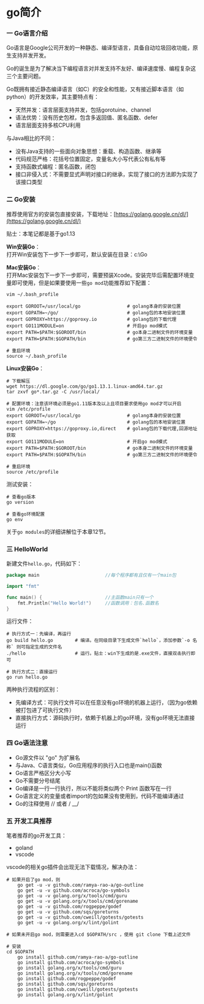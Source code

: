 # go简介



### 一 Go语言介绍

Go语言是Google公司开发的一种静态、编译型语言，具备自动垃圾回收功能，原生支持并发开发。

Go的诞生是为了解决当下编程语言对并发支持不友好、编译速度慢、编程复杂这三个主要问题。

Go既拥有接近静态编译语言（如C）的安全和性能，又有接近脚本语言（如python）的开发效率，其主要特点有：

* 天然并发：语言层面支持并发，包括gorotuine、channel
* 语法优势：没有历史包袱，包含多返回值、匿名函数、defer
* 语言层面支持多核CPU利用

与Java相比的不同：

* 没有Java支持的一些面向对象思想：重载、构造函数、继承等
* 代码规范严格：花括号位置固定，变量名大小写代表公有私有等
* 支持函数式编程：匿名函数，闭包
* 接口非侵入式：不需要显式声明对接口的继承，实现了接口的方法即为实现了该接口类型

### 二 Go安装

推荐使用官方的安装包直接安装，下载地址：[https://golang.google.cn/dl/](https://golang.google.cn/dl/)

贴士：本笔记都是基于go1.13

**Win安装Go**：  
打开Win安装包下一步下一步即可，默认安装在目录：c:\Go

**Mac安装Go**：  
打开Mac安装包下一步下一步即可，需要预装Xcode。安装完毕后需配置环境变量即可使用，但是如果要使用一些`go mod`功能推荐如下配置：

```text
vim ~/.bash_profile

export GOROOT=/usr/local/go                 # golang本身的安装位置
export GOPATH=~/go/                         # golang包的本地安装位置
export GOPROXY=https://goproxy.io           # golang包的下载代理
export GO111MODULE=on                       # 开启go mod模式
export PATH=$PATH:$GOROOT/bin               # go本身二进制文件的环境变量
export PATH=$PATH:$GOPATH/bin               # go第三方二进制文件的环境便令

# 重启环境
source ~/.bash_profile
```

**Linux安装Go**：

```text
# 下载解压
wget https://dl.google.com/go/go1.13.1.linux-amd64.tar.gz
tar zxvf go*.tar.gz -C /usr/local/

# 配置环境：注意该环境必须是go1.11版本及以上且项目要求使用go mod才可以开启
vim /etc/profile
export GOROOT=/usr/local/go                 # golang本身的安装位置
export GOPATH=~/go                          # golang包的本地安装位置
export GOPROXY=https://goproxy.io,direct    # golang包的下载代理,回源地址获取
export GO111MODULE=on                       # 开启go mod模式
export PATH=$PATH:$GOROOT/bin               # go本身二进制文件的环境变量
export PATH=$PATH:$GOPATH/bin               # go第三方二进制文件的环境便令

# 重启环境
source /etc/profile
```

测试安装：

```text
# 查看go版本
go version

# 查看go环境配置
go env
```

关于`go modules`的详细讲解位于本章12节。

### 三 HelloWorld

新建文件`hello.go`，代码如下：

```go
package main                        //每个程序都有且仅有一个main包

import "fmt"    

func main() {                       //主函数main只有一个
    fmt.Println("Hello World!")     //函数调用：包名.函数名
}
```

运行文件：

```text
# 执行方式一：先编译，再运行
go build hello.go        # 编译。在同级目录下生成文件`hello`，添加参数`-o 名称` 则可指定生成的文件名 
./hello                  # 运行。贴士：win下生成的是.exe文件，直接双击执行即可

# 执行方式二：直接运行
go run hello.go
```

两种执行流程的区别：

* 先编译方式：可执行文件可以在任意没有go环境的机器上运行，（因为go依赖被打包进了可执行文件）
* 直接执行方式：源码执行时，依赖于机器上的go环境，没有go环境无法直接运行

### 四 Go语法注意

* Go源文件以 "go" 为扩展名
* 与Java、C语言类似，Go应用程序的执行入口也是main\(\)函数
* Go语言严格区分大小写
* Go不需要分号结尾
* Go编译是一行一行执行，所以不能将类似两个 Print 函数写在一行
* Go语言定义的变量或者import的包如果没有使用到，代码不能编译通过
* Go的注释使用 // 或者 /  __/

### 五 开发工具推荐

笔者推荐的go开发工具：

* goland
* vscode

vscode的相关go插件会出现无法下载情况，解决办法：

```text
# 如果开启了go mod，则
    go get -u -v github.com/ramya-rao-a/go-outline
    go get -u -v github.com/acroca/go-symbols
    go get -u -v golang.org/x/tools/cmd/guru
    go get -u -v golang.org/x/tools/cmd/gorename
    go get -u -v github.com/rogpeppe/godef
    go get -u -v github.com/sqs/goreturns
    go get -u -v github.com/cweill/gotests/gotests
    go get -u -v golang.org/x/lint/golint

# 如果未开启go mod，则需要进入cd $GOPATH/src ，使用 git clone 下载上述文件        

# 安装
cd $GOPATH
    go install github.com/ramya-rao-a/go-outline
    go install github.com/acroca/go-symbols
    go install golang.org/x/tools/cmd/guru
    go install golang.org/x/tools/cmd/gorename
    go install github.com/rogpeppe/godef
    go install github.com/sqs/goreturns
    go install github.com/cweill/gotests/gotests
    go install golang.org/x/lint/golint
```


